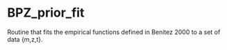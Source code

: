 BPZ_prior_fit
=============

Routine that fits the empirical functions defined in Benitez 2000 to a set of data {m,z,t}.
